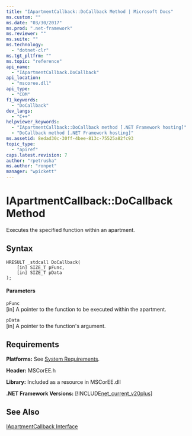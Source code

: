 ```yaml
---
title: "IApartmentCallback::DoCallback Method | Microsoft Docs"
ms.custom: ""
ms.date: "03/30/2017"
ms.prod: ".net-framework"
ms.reviewer: ""
ms.suite: ""
ms.technology: 
  - "dotnet-clr"
ms.tgt_pltfrm: ""
ms.topic: "reference"
api_name: 
  - "IApartmentCallback.DoCallback"
api_location: 
  - "mscoree.dll"
api_type: 
  - "COM"
f1_keywords: 
  - "DoCallback"
dev_langs: 
  - "C++"
helpviewer_keywords: 
  - "IApartmentCallback::DoCallback method [.NET Framework hosting]"
  - "DoCallback method [.NET Framework hosting]"
ms.assetid: 8edad30c-30ff-4bee-813c-75525a82fc93
topic_type: 
  - "apiref"
caps.latest.revision: 7
author: "rpetrusha"
ms.author: "ronpet"
manager: "wpickett"
---
```

# IApartmentCallback::DoCallback Method
Executes the specified function within an apartment.  
  
## Syntax  
  
```  
HRESULT _stdcall DoCallback(  
    [in] SIZE_T pFunc,  
    [in] SIZE_T pData  
);  
```  
  
#### Parameters  
 `pFunc`  
 [in] A pointer to the function to be executed within the apartment.  
  
 `pData`  
 [in] A pointer to the function's argument.  
  
## Requirements  
 **Platforms:** See [System Requirements](../../../../docs/framework/get-started/system-requirements.md).  
  
 **Header:** MSCorEE.h  
  
 **Library:** Included as a resource in MSCorEE.dll  
  
 **.NET Framework Versions:** [!INCLUDE[net_current_v20plus](../../../../includes/net-current-v20plus-md.md)]  
  
## See Also  
 [IApartmentCallback Interface](../../../../docs/framework/unmanaged-api/hosting/iapartmentcallback-interface.md)
